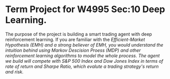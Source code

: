 # Term Project for W4995 Sec:10 Deep Learning. 
The purpose of the project is building a smart trading agent with deep reinforcement learning. If you are familiar with the <em> Efficient-Market Hypothesis (EMH) <em> and a strong believer of <em>EMH<em>, you would understand the intuition behind using Markov Descision Proess (MDP) and other reinforcement learning algorithms to model the whole process. The agent we build will compete with S&P 500 Index and Dow Jones Index in terms of rate of return and Sharpe Ratio, which evalute a trading strategy's return and risk.
